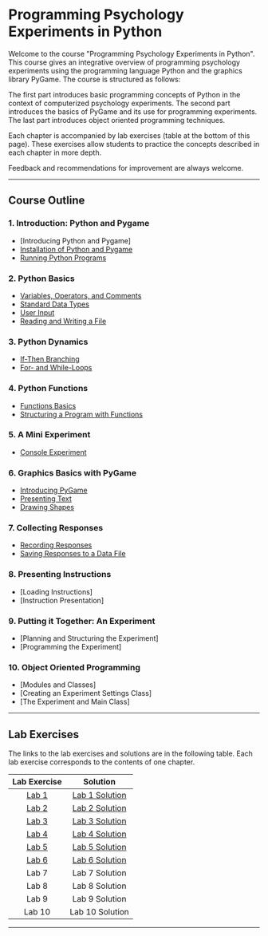 # Programming Psychology Experiments in Python

Welcome to the course "Programming Psychology Experiments in Python". This course gives an integrative overview
of programming psychology experiments using the programming language Python and the graphics library PyGame.
The course is structured as follows:

The first part introduces basic programming concepts of Python in the context of computerized psychology experiments.
The second part introduces the basics of PyGame and its use for programming experiments.
The last part introduces object oriented programming techniques.

Each chapter is accompanied by lab exercises (table at the bottom of this page).
These exercises allow students to practice the concepts described in each chapter in more depth.

Feedback and recommendations for improvement are always welcome.

---
## Course Outline

### 1. Introduction: Python and Pygame
- [Introducing Python and Pygame]
- [Installation of Python and Pygame](https://github.com/imarevic/PsyPythonCourse/blob/master/notebooks/Chapter1/Installation.ipynb)
- [Running Python Programs](https://github.com/imarevic/PsyPythonCourse/blob/master/notebooks/Chapter1/RunningPython.ipynb)

### 2. Python Basics
- [Variables, Operators, and Comments](https://github.com/imarevic/PsyPythonCourse/blob/master/notebooks/Chapter2/VarOperatorsComments.ipynb)
- [Standard Data Types](https://github.com/imarevic/PsyPythonCourse/blob/master/notebooks/Chapter2/StandardDataTypes.ipynb)
- [User Input](https://github.com/imarevic/PsyPythonCourse/blob/master/notebooks/Chapter2/UserInput.ipynb)
- [Reading and Writing a File](https://github.com/imarevic/PsyPythonCourse/blob/master/notebooks/Chapter2/ReadingWritingFiles.ipynb)

### 3. Python Dynamics
- [If-Then Branching](https://github.com/imarevic/PsyPythonCourse/blob/master/notebooks/Chapter3/IfThenBranching.ipynb)
- [For- and While-Loops](https://github.com/imarevic/PsyPythonCourse/blob/master/notebooks/Chapter3/Loops.ipynb)

### 4. Python Functions
- [Functions Basics](https://github.com/imarevic/PsyPythonCourse/blob/master/notebooks/Chapter4/FunctionsBasics.ipynb)
- [Structuring a Program with Functions](https://github.com/imarevic/PsyPythonCourse/blob/master/notebooks/Chapter4/FunctionStructure.ipynb)

### 5. A Mini Experiment
- [Console Experiment](https://github.com/imarevic/PsyPythonCourse/blob/master/notebooks/Chapter5/MiniExperiment.ipynb)

### 6. Graphics Basics with PyGame
- [Introducing PyGame](https://github.com/imarevic/PsyPythonCourse/blob/master/notebooks/Chapter6/IntroPygame.ipynb)
- [Presenting Text](https://github.com/imarevic/PsyPythonCourse/blob/master/notebooks/Chapter6/PresentingText.ipynb)
- [Drawing Shapes](https://github.com/imarevic/PsyPythonCourse/blob/master/notebooks/Chapter6/DrawingShapes.ipynb)

### 7. Collecting Responses
- [Recording Responses](https://github.com/imarevic/PsyPythonCourse/blob/master/notebooks/Chapter7/RecResp.ipynb)
- [Saving Responses to a Data File](https://github.com/imarevic/PsyPythonCourse/blob/master/notebooks/Chapter7/SaveResp.ipynb)

### 8. Presenting Instructions
- [Loading Instructions]
- [Instruction Presentation]

### 9. Putting it Together: An Experiment
- [Planning and Structuring the Experiment]
- [Programming the Experiment]

### 10. Object Oriented Programming
- [Modules and Classes]
- [Creating an Experiment Settings Class]
- [The Experiment and Main Class]

---
## Lab Exercises

The links to the lab exercises and solutions are in the following table.
Each lab exercise corresponds to the contents of one chapter.

| Lab Exercise | Solution       |
|:------------:|:--------------:|
| [Lab 1](https://github.com/imarevic/PsyPythonCourse/blob/master/labs/Lab1/Lab1.ipynb)        | [Lab 1 Solution](https://github.com/imarevic/PsyPythonCourse/blob/master/labsolutions/Lab1Solution.ipynb) |
| [Lab 2](https://github.com/imarevic/PsyPythonCourse/blob/master/labs/Lab2/Lab2.ipynb)        | [Lab 2 Solution](https://github.com/imarevic/PsyPythonCourse/blob/master/labsolutions/Lab2Solution.ipynb) |
| [Lab 3](https://github.com/imarevic/PsyPythonCourse/blob/master/labs/Lab3/Lab3.ipynb)        | [Lab 3 Solution](https://github.com/imarevic/PsyPythonCourse/blob/master/labsolutions/Lab3Solution.ipynb)  |
| [Lab 4](https://github.com/imarevic/PsyPythonCourse/blob/master/labs/Lab4/Lab4.ipynb)         | [Lab 4 Solution](https://github.com/imarevic/PsyPythonCourse/blob/master/labsolutions/Lab4Solution.ipynb) |
| [Lab 5](https://github.com/imarevic/PsyPythonCourse/blob/master/labs/Lab5/Lab5.ipynb)        | [Lab 5 Solution](https://github.com/imarevic/PsyPythonCourse/blob/master/labsolutions/Lab5Solution.ipynb) |
| [Lab 6](https://github.com/imarevic/PsyPythonCourse/blob/master/labs/Lab6/Lab6.ipynb)          | [Lab 6 Solution](https://github.com/imarevic/PsyPythonCourse/blob/master/labsolutions/Lab6Solution.ipynb) |
| Lab 7        | Lab 7 Solution |
| Lab 8        | Lab 8 Solution |
| Lab 9        | Lab 9 Solution |
| Lab 10        | Lab 10 Solution |

---
